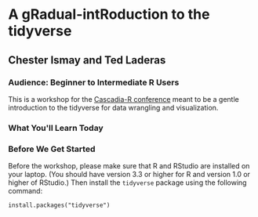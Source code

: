 # A gRadual-intRoduction to the tidyverse

## Chester Ismay and Ted Laderas

### Audience: Beginner to Intermediate R Users

This is a workshop for the [Cascadia-R conference](https://cascadiarconf.com) meant to be a gentle introduction to the tidyverse for data wrangling and visualization. 

### What You'll Learn Today



### Before We Get Started

Before the workshop, please make sure that R and RStudio are installed on your laptop. (You should have version 3.3 or higher for R and version 1.0 or higher of RStudio.)  Then install the `tidyverse` package using the following command:

```
install.packages("tidyverse")
```
